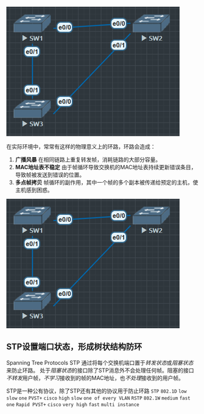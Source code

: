 ![](image/091944.png)

在实际环境中，常常有这样的物理意义上的环路，环路会造成：
1. **广播风暴** 在相同链路上重复转发帧，消耗链路的大部分容量。
2. **MAC地址表不稳定** 由于帧循环导致交换机的MAC地址表持续更新错误条目，导致帧被发送到错误的位置。
3. **多点帧拷贝** 帧循环的副作用，其中一个帧的多个副本被传递给预定的主机，使主机感到困惑。

![](image/091944.png)

## STP设置端口状态，形成树状结构防环
Spanning Tree Protocols STP 通过将每个交换机端口置于*转发状态*或*阻塞状态*来防止环路。
处于*阻塞状态*的接口除了STP消息外不会处理任何帧。阻塞的接口*不转发*用户帧，*不学习*接收到的帧的MAC地址，也*不处理*接收到的用户帧。

STP是一种公有协议，除了STP还有其他的协议用于防止环路
`STP`         `802.1D` `low`       `slow` `one`
`PVST+`       `cisco`  `high`      `slow` `one of every VLAN`
`RSTP`        `802.1W` `medium`    `fast` `one`
`Rapid PVST+` `cisco`  `very high` `fast` `multi instance`